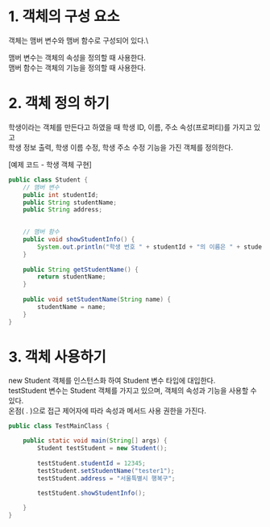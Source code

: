 # 1. 객체의 구성 요소

객체는 맴버 변수와 맴버 함수로 구성되어 있다.\

맴버 변수는 객체의 속성을 정의할 때 사용한다.\
맴버 함수는 객체의 기능을 정의할 때 사용한다.

# 2. 객체 정의 하기

학생이라는 객체를 만든다고 하였을 때 학생 ID, 이름, 주소 속성(프로퍼티)를 가지고 있고\
학생 정보 출력, 학생 이름 수정, 학생 주소 수정 기능을 가진 객체를 정의한다.


[예제 코드 - 학생 객체 구현]
``` java
public class Student {
	// 맴버 변수
	public int studentId;
	public String studentName;
	public String address;
	

	// 맴버 함수
	public void showStudentInfo() {
		System.out.println("학생 번호 " + studentId + "의 이름은 " + studentName+ "이고, 주소는 " + address + "이다.");
	}
	
	public String getStudentName() {
		return studentName;
	}
	
	public void setStudentName(String name) {
		studentName = name;
	}
}
```

# 3. 객체 사용하기

new Student 객체를 인스턴스화 하여 Student 변수 타입에 대입한다.\
testStudent 변수는 Student 객체를 가지고 있으며, 객체의 속성과 기능을 사용할 수 있다.\
온점( . )으로 접근 제어자에 따라 속성과 메서드 사용 권한을 가진다.


```java
public class TestMainClass {

	public static void main(String[] args) {
		Student testStudent = new Student();
		
		testStudent.studentId = 12345;
		testStudent.setStudentName("tester1");
		testStudent.address = "서울특별시 행복구";
		
		testStudent.showStudentInfo();

	}
}
```